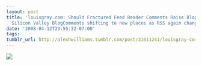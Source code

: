 ```yaml
---
layout: post
title: 'louisgray.com: Should Fractured Feed Reader Comments Raise Blog Owners’ Ire?:
  Silicon Valley BlogComments shifting to new places as RSS again changes the space. '
date: '2008-04-12T23:55:32-07:00'
tags: 
tumblr_url: http://alexhwilliams.tumblr.com/post/31611241/louisgray-com-should-fractured-feed-reader
---
```

<img src="http://24.media.tumblr.com/EXq6qISRE7qt6vl5CTPIxJXS_75sq.jpg"/>
